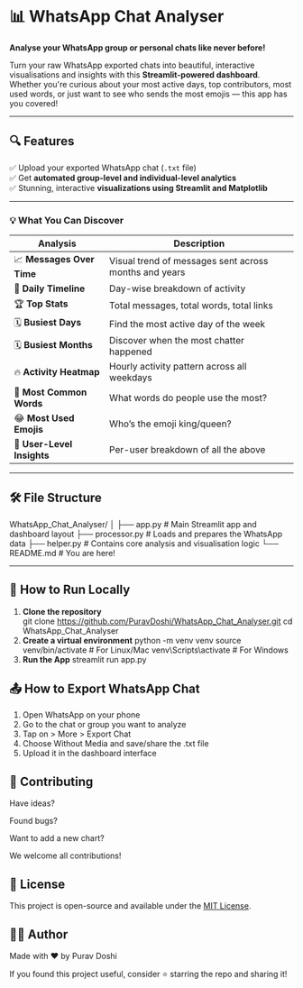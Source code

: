 # 📊 WhatsApp Chat Analyser

**Analyse your WhatsApp group or personal chats like never before!**

Turn your raw WhatsApp exported chats into beautiful, interactive visualisations and insights with this **Streamlit-powered dashboard**. Whether you're curious about your most active days, top contributors, most used words, or just want to see who sends the most emojis — this app has you covered!

---

## 🔍 Features

✅ Upload your exported WhatsApp chat (`.txt` file)  
✅ Get **automated group-level and individual-level analytics**  
✅ Stunning, interactive **visualizations using Streamlit and Matplotlib**  

---

### 💡 What You Can Discover

| Analysis | Description |
|----------|-------------|
| 📈 **Messages Over Time** | Visual trend of messages sent across months and years |
| 📆 **Daily Timeline** | Day-wise breakdown of activity |
| 🏆 **Top Stats** | Total messages, total words, total links |
| 🗓️ **Busiest Days** | Find the most active day of the week |
| 🗓️ **Busiest Months** | Discover when the most chatter happened |
| 🔥 **Activity Heatmap** | Hourly activity pattern across all weekdays |
| 💬 **Most Common Words** | What words do people use the most? |
| 😂 **Most Used Emojis** | Who’s the emoji king/queen? |
| 👥 **User-Level Insights** | Per-user breakdown of all the above |

---

## 🛠️ File Structure
WhatsApp_Chat_Analyser/
│
├── app.py # Main Streamlit app and dashboard layout
├── processor.py # Loads and prepares the WhatsApp data
├── helper.py # Contains core analysis and visualisation logic
└── README.md # You are here!


---

## 🚀 How to Run Locally

1. **Clone the repository**  
   git clone https://github.com/PuravDoshi/WhatsApp_Chat_Analyser.git
   cd WhatsApp_Chat_Analyser
2. **Create a virtual environment**
    python -m venv venv
    source venv/bin/activate  # For Linux/Mac
    venv\Scripts\activate     # For Windows
3. **Run the App**
    streamlit run app.py

## 📤 How to Export WhatsApp Chat
1. Open WhatsApp on your phone
2. Go to the chat or group you want to analyze
3. Tap on > More > Export Chat
4. Choose Without Media and save/share the .txt file
5. Upload it in the dashboard interface

## 🙌 Contributing
Have ideas? 

Found bugs? 

Want to add a new chart?

We welcome all contributions!

## 📄 License
This project is open-source and available under the [MIT License](LICENSE).


## 🙋‍♂️ Author
Made with ❤️ by Purav Doshi

If you found this project useful, consider ⭐ starring the repo and sharing it!